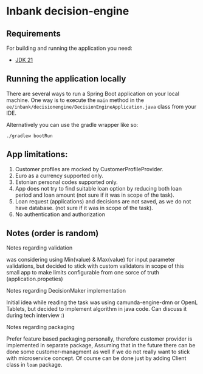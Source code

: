 # Inbank decision-engine


## Requirements

For building and running the application you need:

- [JDK 21](https://jdk.java.net/21/)

## Running the application locally

There are several ways to run a Spring Boot application on your local machine. One way is to execute the `main` method in the `ee/inbank/decisionengine/DecisionEngineApplication.java` class from your IDE.

Alternatively you can use the gradle wrapper like so:

```shell
./gradlew bootRun
```



## App limitations:

1. Customer profiles are mocked by CustomerProfileProvider.
2. Euro as a currency supported only.
3. Estonian personal codes supported only.
4. App does not try to find suitable loan option by reducing both loan period and loan amount (not sure if it was in scope of the task).
5. Loan request (applications) and decisions are not saved, as we do not have database. (not sure if it was in scope of the task).
6. No authentication and authorization

## Notes (order is random)

Notes regarding validation 

was considering using Min(value) & Max(value) for input parameter validations, but decided to stick with custom validators in scope of this small app to make limits configurable from one sorce of truth (application.propeties)

Notes regarding DecisionMaker implementation

Initial idea while reading the task was using camunda-engine-dmn or OpenL Tablets, but decided to implement algorithm in java code.
Can discuss it during tech interview :)

Notes regarding packaging

Prefer feature based packaging personally, therefore customer provider is implemented in separate package, Assuming that in the future there can be done some customer-managment as well if we do not really want to stick with microservice concept.
Of course can be done just by adding Client class in `loan` package.
